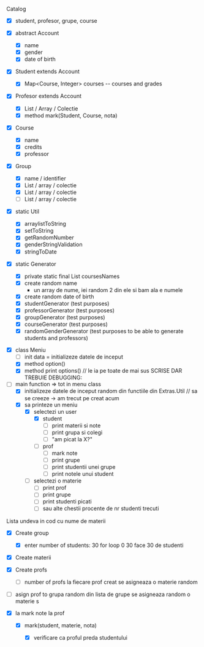 Catalog

- [X]  student, profesor, grupe, course

- [x] abstract Account
    - [x] name
    - [x] gender
    - [x] date of birth

- [x] Student extends Account
    - [x] Map<Course, Integer> courses -- courses and grades
    <!-- - [x] Group -->

- [x] Profesor extends Account
    <!-- - [x] List / Array / Colectie <Group> -->
    - [x] List / Array / Colectie <Course>
    - [x] method mark(Student, Course, nota)

- [x] Course
    - [x]  name
    - [x]  credits
    - [x]  professor

- [x] Group
    - [x]  name / identifier
    - [x]  List / array / colectie <Student>
    - [x]  List / array / colectie <Profesor>
    - [ ]  List / array / colectie <Courses>

- [x] static Util
    - [x]  arraylistToString
    - [x]  setToString
    - [x]  getRandomNumber
    - [x]  genderStringValidation
    - [x]  stringToDate  

- [x] static Generator
    - [x] private static final List<String> coursesNames 
    - [x] create random name
        - un array de nume, iei random 2 din ele si bam ala e numele
    - [x]  create random date of birth
    - [x]  studentGenerator (test purposes)
    - [x]  professorGenerator (test purposes)
    - [x]  groupGenerator (test purposes)
    - [x]  courseGenerator (test purposes)
    - [x]  randomGenderGenerator (test purposes to be able to generate students and professors)

<!-- - [ ] TBD if scripts
    - [ ] fisier pentru studenti
    - [ ] fisier pentru profesori
    - [ ] fisier pentru grupe
    - [ ] fisier pentru materii -->

- [x] class Meniu
    - [ ] init data =  initializeze datele de inceput 
    - [x] method option()
    - [x] method print options() // le ia pe toate de mai sus
SCRISE DAR TREBUIE DEBUGGING:
- [ ] main function => tot in menu class
    - [x] initializeze datele de inceput random din functiile din Extras.Util // sa se creeze -> am trecut pe creat acum
     - [x]  sa printeze un meniu
        - [x] selectezi un user
            - [x] student
                - [ ] print materii si note
                - [ ] print grupa si colegi
                - [ ] "am picat la X?"
            - [ ] prof
               - [ ] mark note
                - [ ] print grupe
                - [ ] print studentii unei grupe
                - [ ] print notele unui student
        - [ ] selectezi o materie
            - [ ] print prof
            - [ ] print grupe
            - [ ] print studenti picati
            - [ ] sau alte chestii procente de nr studenti trecuti

Lista undeva in cod cu nume de materii

- [x] Create group
   - [x]  enter number of students:
        30
    for loop 0 30 face 30 de studenti
    
- [x]  Create materii

- [x] Create profs
    - [ ] number of profs
        la fiecare prof creat se asigneaza o materie random

- [ ] asign prof to grupa
    random din lista de grupe se asigneaza random o materie
 s  
 
- [x] la mark note la prof
    - [x] mark(student, materie, nota)
        - [x] verificare ca proful preda studentului



